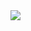 <a href="https://github.com/devxb/gitanimals">
  <img src="https://render.gitanimals.org/farms/cleaninglab-mody"/>
</a>

